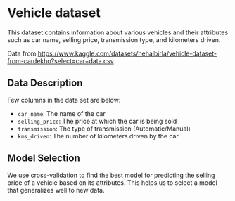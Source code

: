 # Vehicle dataset
 This dataset contains information about various vehicles and their attributes such as car name, selling price, transmission type, and kilometers driven.
 
 Data from https://www.kaggle.com/datasets/nehalbirla/vehicle-dataset-from-cardekho?select=car+data.csv 

## Data Description

Few columns in the data set are below:

- `car_name`: The name of the car
- `selling_price`: The price at which the car is being sold
- `transmission`: The type of transmission (Automatic/Manual)
- `kms_driven`: The number of kilometers driven by the car

## Model Selection

We use cross-validation to find the best model for predicting the selling price of a vehicle based on its attributes. This helps us to select a model that generalizes well to new data.


